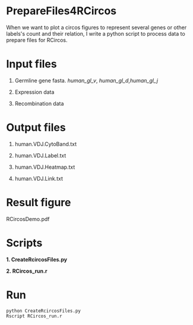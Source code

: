 # PrepareFiles4RCircos
When we want to plot a circos figures to represent several genes or other labels's count and their relation, I write a python script to process data to prepare files for RCircos.

# Input files
1. Germline gene fasta. *human_gl_v*, *human_gl_d*,*human_gl_j*

2. Expression data

3. Recombination data

# Output files
1. human.VDJ.CytoBand.txt

2. human.VDJ.Label.txt

3. human.VDJ.Heatmap.txt

4. human.VDJ.Link.txt

# Result figure
RCircosDemo.pdf

# Scripts
**1. CreateRcircosFiles.py**

**2. RCircos_run.r**

# Run
```
python CreateRcircosFiles.py
Rscript RCircos_run.r
```
